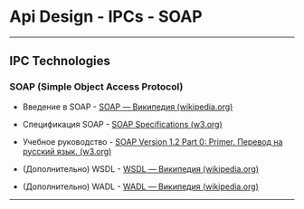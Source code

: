 # Api Design - IPCs - SOAP

---

## IPC Technologies

### SOAP (Simple Object Access Protocol)

* Введение в SOAP - [SOAP — Википедия (wikipedia.org)](https://ru.wikipedia.org/wiki/SOAP)

* Спецификация SOAP - [SOAP Specifications (w3.org)](https://www.w3.org/TR/soap/)

* Учебное руководство - [SOAP Version 1.2 Part 0: Primer. Перевод на русский язык. (w3.org)](https://www.w3.org/2002/07/soap-translation/russian/part0.html)

* (Дополнительно) WSDL - [WSDL — Википедия (wikipedia.org)](https://ru.wikipedia.org/wiki/WSDL)

* (Дополнительно) WADL - [WADL — Википедия (wikipedia.org)](https://ru.wikipedia.org/wiki/WADL)

---
